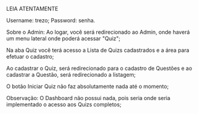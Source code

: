 LEIA ATENTAMENTE

Username: trezo;
Password: senha.

Sobre o Admin:
Ao logar, você será redirecionado ao Admin, onde haverá um menu lateral onde poderá acessar "Quiz"; 

Na aba Quiz você terá acesso a Lista de Quizs cadastrados e a área para efetuar o cadastro;

Ao cadastrar o Quiz, será redirecionado para o cadastro de Questões e ao cadastrar a Questão, será redirecionado a listagem;

O botão Iniciar Quiz não faz absolutamente nada até o momento;

Observação: O Dashboard não possui nada, pois seria onde seria implementado o acesso aos Quizs completos;
